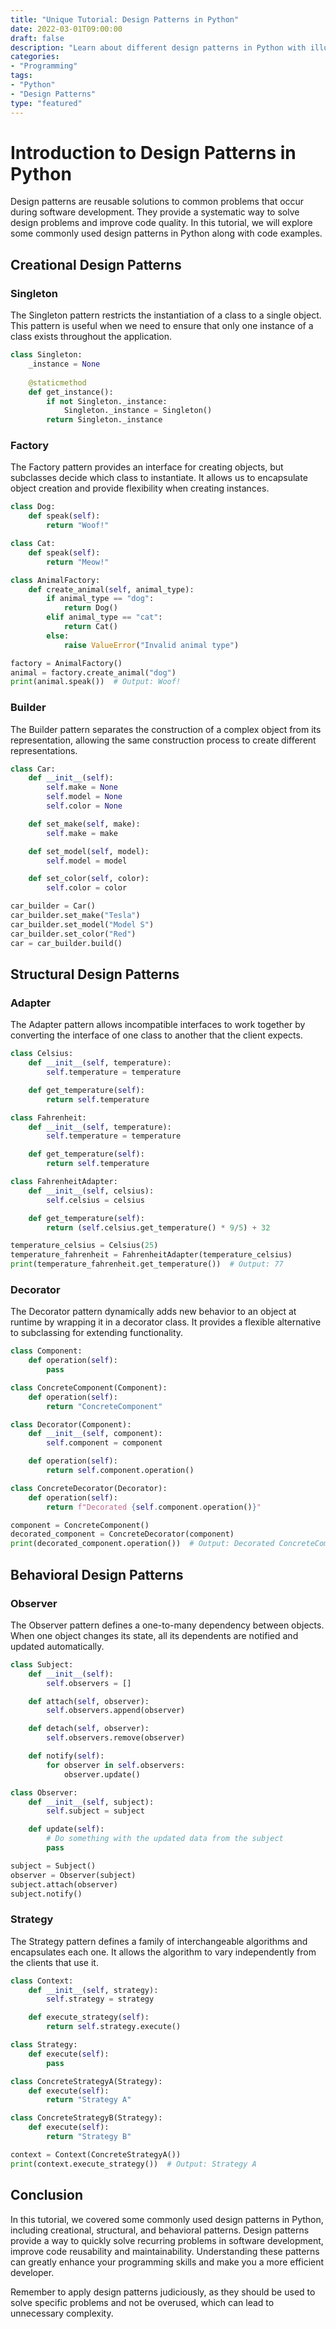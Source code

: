 ```yaml
---
title: "Unique Tutorial: Design Patterns in Python"
date: 2022-03-01T09:00:00
draft: false
description: "Learn about different design patterns in Python with illustrative code examples."
categories:
- "Programming"
tags:
- "Python"
- "Design Patterns"
type: "featured"
---
```


# Introduction to Design Patterns in Python

Design patterns are reusable solutions to common problems that occur during software development. They provide a systematic way to solve design problems and improve code quality. In this tutorial, we will explore some commonly used design patterns in Python along with code examples.

## Creational Design Patterns

### Singleton

The Singleton pattern restricts the instantiation of a class to a single object. This pattern is useful when we need to ensure that only one instance of a class exists throughout the application.

```python
class Singleton:
    _instance = None
    
    @staticmethod
    def get_instance():
        if not Singleton._instance:
            Singleton._instance = Singleton()
        return Singleton._instance
```

### Factory

The Factory pattern provides an interface for creating objects, but subclasses decide which class to instantiate. It allows us to encapsulate object creation and provide flexibility when creating instances.

```python
class Dog:
    def speak(self):
        return "Woof!"

class Cat:
    def speak(self):
        return "Meow!"

class AnimalFactory:
    def create_animal(self, animal_type):
        if animal_type == "dog":
            return Dog()
        elif animal_type == "cat":
            return Cat()
        else:
            raise ValueError("Invalid animal type")

factory = AnimalFactory()
animal = factory.create_animal("dog")
print(animal.speak())  # Output: Woof!
```

### Builder

The Builder pattern separates the construction of a complex object from its representation, allowing the same construction process to create different representations.

```python
class Car:
    def __init__(self):
        self.make = None
        self.model = None
        self.color = None

    def set_make(self, make):
        self.make = make

    def set_model(self, model):
        self.model = model

    def set_color(self, color):
        self.color = color

car_builder = Car()
car_builder.set_make("Tesla")
car_builder.set_model("Model S")
car_builder.set_color("Red")
car = car_builder.build()
```

## Structural Design Patterns

### Adapter

The Adapter pattern allows incompatible interfaces to work together by converting the interface of one class to another that the client expects.

```python
class Celsius:
    def __init__(self, temperature):
        self.temperature = temperature

    def get_temperature(self):
        return self.temperature

class Fahrenheit:
    def __init__(self, temperature):
        self.temperature = temperature

    def get_temperature(self):
        return self.temperature

class FahrenheitAdapter:
    def __init__(self, celsius):
        self.celsius = celsius

    def get_temperature(self):
        return (self.celsius.get_temperature() * 9/5) + 32

temperature_celsius = Celsius(25)
temperature_fahrenheit = FahrenheitAdapter(temperature_celsius)
print(temperature_fahrenheit.get_temperature())  # Output: 77
```

### Decorator

The Decorator pattern dynamically adds new behavior to an object at runtime by wrapping it in a decorator class. It provides a flexible alternative to subclassing for extending functionality.

```python
class Component:
    def operation(self):
        pass

class ConcreteComponent(Component):
    def operation(self):
        return "ConcreteComponent"

class Decorator(Component):
    def __init__(self, component):
        self.component = component

    def operation(self):
        return self.component.operation()

class ConcreteDecorator(Decorator):
    def operation(self):
        return f"Decorated {self.component.operation()}"

component = ConcreteComponent()
decorated_component = ConcreteDecorator(component)
print(decorated_component.operation())  # Output: Decorated ConcreteComponent
```

## Behavioral Design Patterns

### Observer

The Observer pattern defines a one-to-many dependency between objects. When one object changes its state, all its dependents are notified and updated automatically.

```python
class Subject:
    def __init__(self):
        self.observers = []

    def attach(self, observer):
        self.observers.append(observer)

    def detach(self, observer):
        self.observers.remove(observer)

    def notify(self):
        for observer in self.observers:
            observer.update()

class Observer:
    def __init__(self, subject):
        self.subject = subject

    def update(self):
        # Do something with the updated data from the subject
        pass

subject = Subject()
observer = Observer(subject)
subject.attach(observer)
subject.notify()
```

### Strategy

The Strategy pattern defines a family of interchangeable algorithms and encapsulates each one. It allows the algorithm to vary independently from the clients that use it.

```python
class Context:
    def __init__(self, strategy):
        self.strategy = strategy

    def execute_strategy(self):
        return self.strategy.execute()

class Strategy:
    def execute(self):
        pass

class ConcreteStrategyA(Strategy):
    def execute(self):
        return "Strategy A"

class ConcreteStrategyB(Strategy):
    def execute(self):
        return "Strategy B"

context = Context(ConcreteStrategyA())
print(context.execute_strategy())  # Output: Strategy A
```

## Conclusion

In this tutorial, we covered some commonly used design patterns in Python, including creational, structural, and behavioral patterns. Design patterns provide a way to quickly solve recurring problems in software development, improve code reusability and maintainability. Understanding these patterns can greatly enhance your programming skills and make you a more efficient developer.

Remember to apply design patterns judiciously, as they should be used to solve specific problems and not be overused, which can lead to unnecessary complexity.
